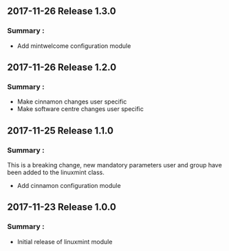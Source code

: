 ## 2017-11-26 Release 1.3.0
### Summary :

* Add mintwelcome configuration module

## 2017-11-26 Release 1.2.0
### Summary :

* Make cinnamon changes user specific
* Make software centre changes user specific

## 2017-11-25 Release 1.1.0
### Summary :

This is a breaking change, new mandatory parameters user and group have been
added to the linuxmint class.

* Add cinnamon configuration module

## 2017-11-23 Release 1.0.0
### Summary :

* Initial release of linuxmint module

